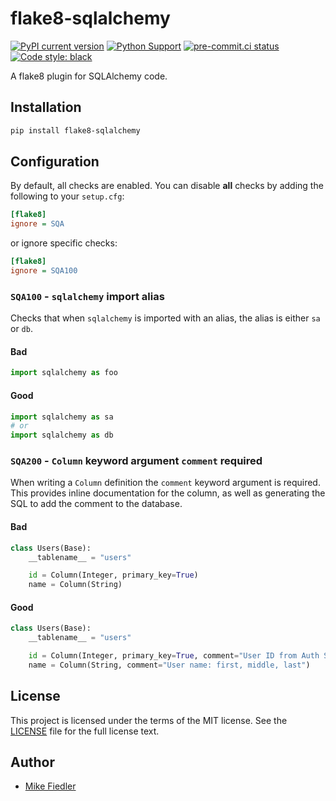 # flake8-sqlalchemy

[![PyPI current version](https://img.shields.io/pypi/v/flake8-sqlalchemy.svg)](https://pypi.python.org/pypi/flake8-sqlalchemy)
[![Python Support](https://img.shields.io/pypi/pyversions/flake8-sqlalchemy.svg)](https://pypi.python.org/pypi/flake8-sqlalchemy)
[![pre-commit.ci status](https://results.pre-commit.ci/badge/github/miketheman/flake8-sqlalchemy/main.svg)](https://results.pre-commit.ci/latest/github/miketheman/flake8-sqlalchemy/main)
[![Code style: black](https://img.shields.io/badge/code%20style-black-000000.svg)](https://github.com/psf/black)

A flake8 plugin for SQLAlchemy code.

## Installation

```bash
pip install flake8-sqlalchemy
```

## Configuration

By default, all checks are enabled.
You can disable **all** checks by adding the following to your `setup.cfg`:

```ini
[flake8]
ignore = SQA
```

or ignore specific checks:

```ini
[flake8]
ignore = SQA100
```

### `SQA100` - `sqlalchemy` import alias

Checks that when `sqlalchemy` is imported with an alias,
the alias is either `sa` or `db`.

#### Bad

```python
import sqlalchemy as foo
```

#### Good

```python
import sqlalchemy as sa
# or
import sqlalchemy as db
```

### `SQA200` - `Column` keyword argument `comment` required

When writing a `Column` definition the `comment` keyword argument is required.
This provides inline documentation for the column,
as well as generating the SQL to add the comment to the database.

#### Bad

```python
class Users(Base):
    __tablename__ = "users"

    id = Column(Integer, primary_key=True)
    name = Column(String)
```

#### Good

```python
class Users(Base):
    __tablename__ = "users"

    id = Column(Integer, primary_key=True, comment="User ID from Auth Service")
    name = Column(String, comment="User name: first, middle, last")
```

## License

This project is licensed under the terms of the MIT license.
See the [LICENSE](LICENSE.md) file for the full license text.

## Author

- [Mike Fiedler](https://github.com/miketheman)
